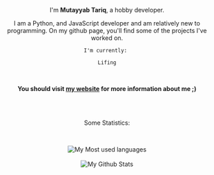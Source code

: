 <div align = "center">

I'm **Mutayyab Tariq**, a hobby developer.

I am a Python, and JavaScript developer and am relatively new to programming. On my github page, you'll find some of the projects I've worked on.

    I'm currently: 
    
    Lifing


    
<br/>
    
**You should visit [my website](https://mutyyab.github.io) for more information about me ;)**
    
<br/>
<br/>
    
Some Statistics:
    
<br/>
    
![My Most used languages](https://github-readme-stats.vercel.app/api/top-langs/?username=mutyyab&layout=compact&theme=cobalt)
    <br/>
    <br/>
![My Github Stats](https://github-readme-stats.vercel.app/api?username=mutyyab&theme=cobalt)
</div>
